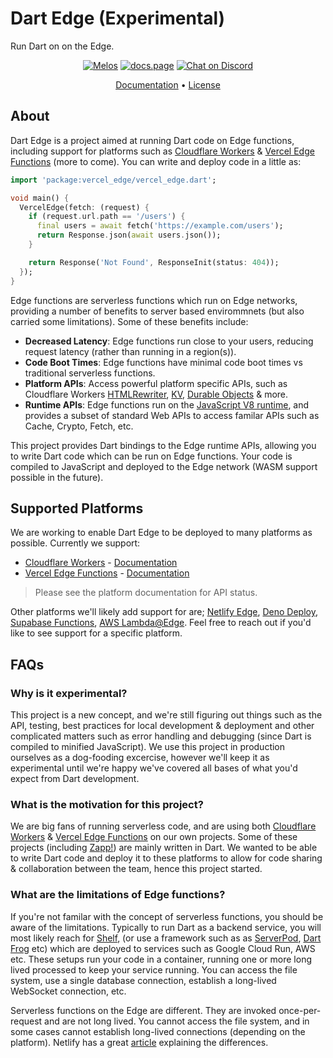 <p align="center">
  <h1>Dart Edge (Experimental)</h1>
  <span>Run Dart on on the Edge.</span>
</p>

<p align="center">
  <a href="https://github.com/invertase/melos#readme-badge"><img src="https://img.shields.io/badge/maintained%20with-melos-f700ff.svg?style=flat-square" alt="Melos" /></a>
  <a href="https://docs.page"><img src="https://img.shields.io/badge/powered%20by-docs.page-34C4AC.svg?style=flat-square" alt="docs.page" /></a>
 <a href="https://invertase.link/discord">
   <img src="https://img.shields.io/discord/295953187817521152.svg?style=flat-square&colorA=7289da&label=Chat%20on%20Discord" alt="Chat on Discord">
 </a>
</p>

<p align="center">
  <a href="#">Documentation</a> &bull;
  <a href="https://github.com/invertase/dart_workers/LICENSE">License</a>
</p>

## About

Dart Edge is a project aimed at running Dart code on Edge functions, including support for platforms such as [Cloudflare Workers](https://workers.cloudflare.com/) & [Vercel Edge Functions](https://vercel.com/features/edge-functions) (more to come). You can write and deploy code in a little as:

```dart
import 'package:vercel_edge/vercel_edge.dart';

void main() {
  VercelEdge(fetch: (request) {
    if (request.url.path == '/users') {
      final users = await fetch('https://example.com/users');
      return Response.json(await users.json());
    }

    return Response('Not Found', ResponseInit(status: 404));
  });
}
```

Edge functions are serverless functions which run on Edge networks, providing a number of benefits to server based envirommnets (but also carried some limitations). Some of these benefits include:

- **Decreased Latency**: Edge functions run close to your users, reducing request latency (rather than running in a region(s)).
- **Code Boot Times**: Edge functions have minimal code boot times vs traditional serverless functions.
- **Platform APIs**: Access powerful platform specific APIs, such as Cloudflare Workers [HTMLRewriter](https://developers.cloudflare.com/workers/runtime-apis/html-rewriter/), [KV](https://developers.cloudflare.com/workers/runtime-apis/kv/),
  [Durable Objects](https://developers.cloudflare.com/workers/runtime-apis/durable-objects/) & more.
- **Runtime APIs**: Edge functions run on the [JavaScript V8 runtime](https://developers.google.com/apps-script/guides/v8-runtime), and provides a subset of standard Web APIs to access familar APIs such as Cache, Crypto, Fetch, etc.

This project provides Dart bindings to the Edge runtime APIs, allowing you to write Dart code which can be run on Edge functions. Your code is compiled to JavaScript and deployed to the Edge network (WASM support possible in the future).

## Supported Platforms

We are working to enable Dart Edge to be deployed to many platforms as possible. Currently we support:

- [Cloudflare Workers](https://workers.cloudflare.com/) - [Documentation](#)
- [Vercel Edge Functions](https://vercel.com/features/edge-functions) - [Documentation](#)

> Please see the platform documentation for API status.

Other platforms we'll likely add support for are; [Netlify Edge](https://www.netlify.com/products/edge/), [Deno Deploy](https://deno.com/deploy), [Supabase Functions](https://supabase.com/edge-functions), [AWS Lambda@Edge](https://aws.amazon.com/lambda/edge/). Feel free to reach out if you'd like to see support for a specific platform.

## FAQs

### Why is it experimental?

This project is a new concept, and we're still figuring out things such as the API, testing, best practices for local development & deployment and other complicated matters such as error handling and debugging (since Dart is compiled to minified JavaScript). We use this project in production ourselves as a dog-fooding excercise, however we'll keep it as experimental until we're happy we've covered all bases of what you'd expect from Dart development.

### What is the motivation for this project?

We are big fans of running serverless code, and are using both [Cloudflare Workers](https://workers.cloudflare.com/) & [Vercel Edge Functions](https://vercel.com/features/edge-functions) on our own projects. Some of these projects (including [Zapp!](https://zapp.run/)) are mainly written in Dart. We wanted to be able to write Dart code and deploy it to these platforms to allow for code sharing & collaboration between the team, hence this project started.

### What are the limitations of Edge functions?

If you're not familar with the concept of serverless functions, you should be aware of the limitations. Typically to run Dart as a backend service, you will most likely reach for [Shelf](https://github.com/dart-lang/shelf), (or use a framework such as as [ServerPod](https://serverpod.dev/), [Dart Frog](https://dartfrog.vgv.dev/) etc) which are deployed to services such as Google Cloud Run, AWS etc. These setups run your code in a container, running one or more long lived processed to keep your service running. You can access the file system, use a single database connection, establish a long-lived WebSocket connection, etc.

Serverless functions on the Edge are different. They are invoked once-per-request and are not long lived. You cannot access the file system, and in some cases cannot establish long-lived connections (depending on the platform). Netlify
has a great [article](https://www.netlify.com/blog/edge-functions-explained/) explaining the differences.
